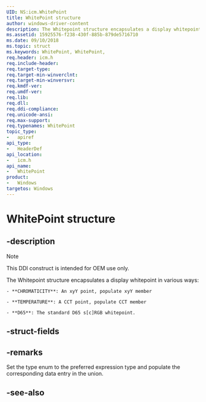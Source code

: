 ```yaml
---
UID: NS:icm.WhitePoint
title: WhitePoint structure
author: windows-driver-content
description: The Whitepoint structure encapsulates a display whitepoint.
ms.assetid: 15925576-f238-430f-885b-879de5716710
ms.date: 09/10/2018
ms.topic: struct
ms.keywords: WhitePoint, WhitePoint, 
req.header: icm.h
req.include-header:
req.target-type:
req.target-min-winverclnt:
req.target-min-winversvr:
req.kmdf-ver:
req.umdf-ver:
req.lib:
req.dll:
req.ddi-compliance:
req.unicode-ansi:
req.max-support:
req.typenames: WhitePoint
topic_type: 
-	apiref
api_type: 
-	HeaderDef
api_location: 
-	icm.h
api_name: 
-	WhitePoint
product:
-	Windows
targetos: Windows
---
```


# WhitePoint structure

## -description

> [!NOTE]
> This DDI construct is intended for OEM use only.

The Whitepoint structure encapsulates a display whitepoint in various ways:

    - **CHROMATICITY**: An xyY point, populate xyY member

    - **TEMPERATURE**: A CCT point, populate CCT member

    - **D65**: The standard D65 s[c]RGB whitepoint.

## -struct-fields


## -remarks

Set the type enum to the preferred expression type and populate the corresponding data entry in the union. 

## -see-also
